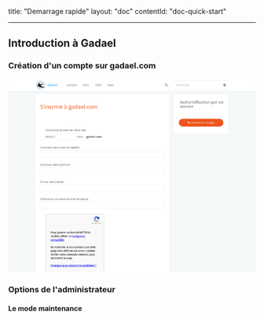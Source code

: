 title: "Demarrage rapide"
layout: "doc"
contentId: "doc-quick-start"

---

## Introduction à Gadael

### Création d'un compte sur gadael.com

![Create account](images/saas-signup.png)

### Options de l'administrateur


#### Le mode maintenance
